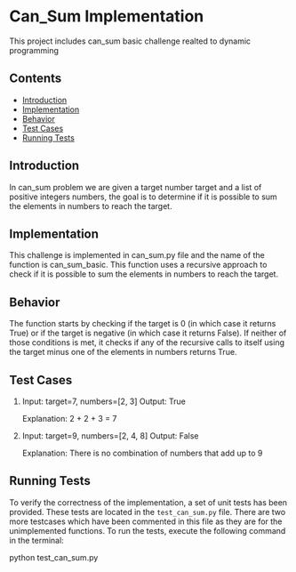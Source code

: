 # Can_Sum Implementation

This project includes can_sum basic challenge realted to dynamic programming

## Contents

- [Introduction](#introduction)
- [Implementation](#implementation)
- [Behavior](#behavior)
- [Test Cases](#test-cases)
- [Running Tests](#running-tests)

## Introduction

In can_sum problem we are given a target number target and a list of positive integers numbers, the goal is to determine if it is possible to sum the elements in numbers to reach the target.

## Implementation

This challenge is implemented in can_sum.py file and the name of the function is can_sum_basic. This function uses a recursive approach to check if it is possible to sum the elements in numbers to reach the target. 

## Behavior

The function starts by checking if the target is 0 (in which case it returns True) or if the target is negative (in which case it returns False). If neither of those conditions is met, it checks if any of the recursive calls to itself using the target minus one of the elements in numbers returns True.

## Test Cases

1) Input: target=7, numbers=[2, 3]
   Output: True

   Explanation: 2 + 2 + 3 = 7
2) Input: target=9, numbers=[2, 4, 8]
   Output: False

   Explanation: There is no combination of numbers that add up to 9


## Running Tests

To verify the correctness of the implementation, a set of unit tests has been provided. These tests are located in the `test_can_sum.py` file. There are two more testcases which have been commented in this file as they are for the unimplemented functions. To run the tests, execute the following command in the terminal:


python test_can_sum.py


